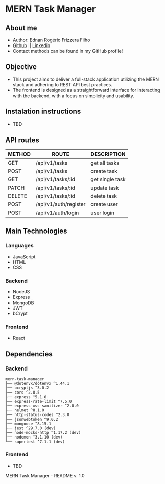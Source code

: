 # MERN Task Manager

## About me

- Author: Ednan Rogério Frizzera Filho
- [Github](https://github.com/ednanf) || [Linkedin](https://www.linkedin.com/in/ednanrff/)
- Contact methods can be found in my GitHub profile!

## Objective

- This project aims to deliver a full-stack application utilizing the MERN stack and adhering to REST API best practices.  
- The frontend is designed as a straightforward interface for interacting with the backend, with a focus on simplicity and usability.

## Instalation instructions

- TBD

## API routes

| METHOD | ROUTE                 | DESCRIPTION     |
|--------|-----------------------|-----------------|
| GET    | /api/v1/tasks         | get all tasks   |
| POST   | /api/v1/tasks         | create task     |
| GET    | /api/v1/tasks/:id     | get single task |
| PATCH  | /api/v1/tasks/:id     | update task     |
| DELETE | /api/v1/tasks/:id     | delete task     |
| POST   | /api/v1/auth/register | create user     |
| POST   | /api/v1/auth/login    | user login      |

## Main Technologies

### Languages

- JavaScript
- HTML
- CSS

### Backend

- NodeJS
- Express
- MongoDB
- JWT
- bCrypt

### Frontend

- React

## Dependencies

### Backend

```text
mern-task-manager
├── @dotenvx/dotenvx ^1.44.1
├── bcryptjs ^3.0.2
├── cors ^2.8.5
├── express ^5.1.0
├── express-rate-limit ^7.5.0
├── express-xss-sanitizer ^2.0.0
├── helmet ^8.1.0
├── http-status-codes ^2.3.0
├── jsonwebtoken ^9.0.2
├── mongoose ^8.15.1
├── jest ^29.7.0 (dev)
├── node-mocks-http ^1.17.2 (dev)
├── nodemon ^3.1.10 (dev)
└── supertest ^7.1.1 (dev)
```

### Frontend

- TBD

MERN Task Manager - README v. 1.0
